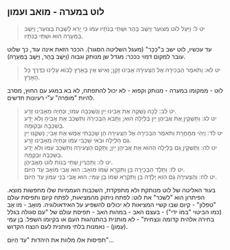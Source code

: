 ## לוט במערה - מואב ועמון

> יט ל: וַיַּעַל לוֹט מִצּוֹעַר וַיֵּשֶׁב בָּהָר וּשְׁתֵּי בְנֹתָיו עִמּוֹ כִּי יָרֵא לָשֶׁבֶת בְּצוֹעַר; וַיֵּשֶׁב בַּמְּעָרָה הוּא וּשְׁתֵּי בְנֹתָיו.  

עד עכשיו, לוט ישב ב"כִּכָּר" (מעגל השליטה הסגור). הככר הזאת אינה עוד, כך שלוט עובר למקום דמוי כככר: מגדל שן מנותק וגבוה (וַיֵּשֶׁב בָּהָר, וַיֵּשֶׁב בַּמְּעָרָה).

> יט לא: וַתֹּאמֶר הַבְּכִירָה אֶל הַצְּעִירָה אָבִינוּ זָקֵן; וְאִישׁ אֵין בָּאָרֶץ לָבוֹא עָלֵינוּ כְּדֶרֶךְ כָּל הָאָרֶץ.  

לוט - ממקומו במערה - מנותק וקפוא - לא יכול להתפתח, לא בא במגע עם החוץ, מסרב להיות "מופרה" ע"י רעיונות חדשים.

> יט לב: לְכָה נַשְׁקֶה אֶת אָבִינוּ יַיִן וְנִשְׁכְּבָה עִמּוֹ; וּנְחַיֶּה מֵאָבִינוּ זָרַע.  
> יט לג: וַתַּשְׁקֶיןָ אֶת אֲבִיהֶן יַיִן בַּלַּיְלָה הוּא; וַתָּבֹא הַבְּכִירָה וַתִּשְׁכַּב אֶת אָבִיהָ וְלֹא יָדַע בְּשִׁכְבָהּ וּבְקוּמָהּ.  
> יט לד: וַיְהִי מִמָּחֳרָת וַתֹּאמֶר הַבְּכִירָה אֶל הַצְּעִירָה הֵן שָׁכַבְתִּי אֶמֶשׁ אֶת אָבִי; נַשְׁקֶנּוּ יַיִן גַּם הַלַּיְלָה וּבֹאִי שִׁכְבִי עִמּוֹ וּנְחַיֶּה מֵאָבִינוּ זָרַע.  
> יט לה: וַתַּשְׁקֶיןָ גַּם בַּלַּיְלָה הַהוּא אֶת אֲבִיהֶן יָיִן; וַתָּקָם הַצְּעִירָה וַתִּשְׁכַּב עִמּוֹ וְלֹא יָדַע בְּשִׁכְבָהּ וּבְקֻמָהּ.  
> יט לו: וַתַּהֲרֶיןָ שְׁתֵּי בְנוֹת לוֹט מֵאֲבִיהֶן.  
> יט לז: וַתֵּלֶד הַבְּכִירָה בֵּן וַתִּקְרָא שְׁמוֹ מוֹאָב: הוּא אֲבִי מוֹאָב עַד הַיּוֹם.  
> יט לח: וְהַצְּעִירָה גַם הִוא יָלְדָה בֵּן וַתִּקְרָא שְׁמוֹ בֶּן עַמִּי: הוּא אֲבִי בְנֵי עַמּוֹן עַד הַיּוֹם.  

בעוד האליטה של לוט מנותקת ולא מתפקדת, השכבות העממיות שלו מחפשות מוצא.
הפיתרון הוא "לשכר" את לוט: לפתח ניתוק מהמציאות, לפתח קיום ותפיסת עולם "טפלון" - קיום שבו קשיי המציאות לא יכולים להשפיע על האידאולוגיה.
מוֹאָב - מוֹ אָב (כמו הביטוי "במוֹ ידי") - בעצם האב - במהות האב - תפיסת עולם של "עם סגולה בגלל בחירה אלהית קדומה ונצחית" - לא מותנית בהתנהגות העם או בקיומו השפל.
בֶּן עַמִּי (עַמּוֹן) - נאמנות בלתי מותנית לעם הנצח הקדוש.

תפיסות אלו מלוות את היהדות "עַד הַיּוֹם"...



